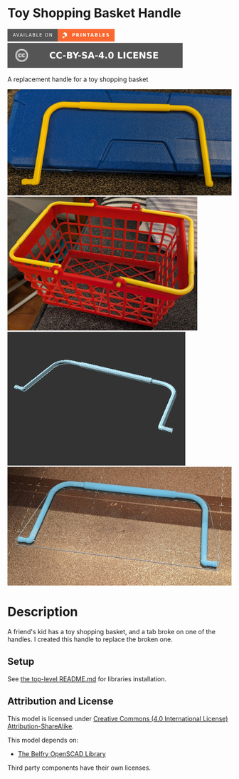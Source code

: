 # Toy Shopping Basket Handle

[![Available on Printables][printables-badge]][printables-model]
[![CC-BY-SA-4.0 license][license-badge]][license]

A replacement handle for a toy shopping basket

![Photo of original handle](images/readme/original-handle.jpg)
![Photo of shopping basket](images/readme/basket.jpg)
![Model render](images/readme/render.png)
![Photo of printed handle](images/readme/printed-handle.jpg)

# Description

A friend's kid has a toy shopping basket, and a tab broke on one of the handles.
I created this handle to replace the broken one.

## Setup

See [the top-level README.md](/README.md) for libraries installation.

## Attribution and License

This model is licensed under [Creative Commons (4.0 International License) Attribution-ShareAlike][license].

This model depends on:

* [The Belfry OpenSCAD Library][bosl]

Third party components have their own licenses.


[bosl]: https://github.com/revarbat/BOSL
[license]: http://creativecommons.org/licenses/by-sa/4.0/
[license-badge]: /_static/license-badge-cc-by-sa-4.0.svg
[printables-badge]: /_static/printables-badge.png
[printables-model]: https://www.printables.com/model/614937
